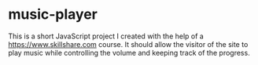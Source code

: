 # music-player
This is a short JavaScript project I created with the help of a https://www.skillshare.com course. 
It should allow the visitor of the site to play music while controlling the volume and keeping track of the progress. 
